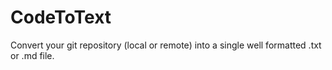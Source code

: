 # CodeToText
Convert your git repository (local or remote) into a single well formatted .txt or .md file.
